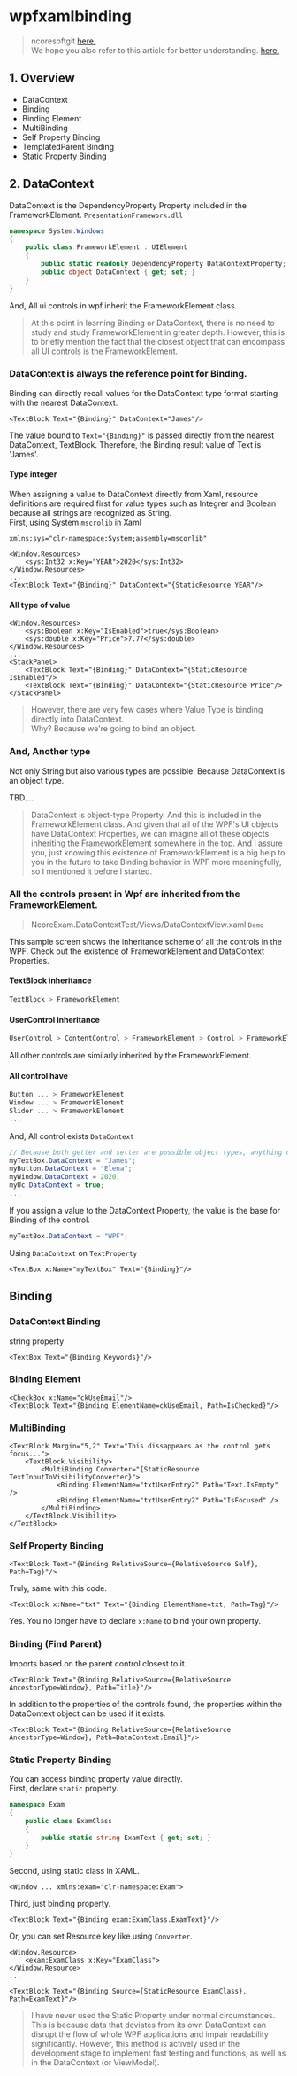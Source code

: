 # wpfxamlbinding
> ncoresoftgit [here.](https://github.com/ncoresoftsource/ncoresoftgit)   
We hope you also refer to this article for better understanding. [here.](https://github.com/ncoresoftsource/trigger)
## 1. Overview
- DataContext
- Binding
- Binding Element
- MultiBinding
- Self Property Binding
- TemplatedParent Binding
- Static Property Binding

## 2. DataContext
DataContext is the DependencyProperty Property included in the FrameworkElement. `PresentationFramework.dll`
```csharp
namespace System.Windows
{
    public class FrameworkElement : UIElement
    {
        public static readonly DependencyProperty DataContextProperty;
        public object DataContext { get; set; }
    }
}
```
And, All ui controls in wpf inherit the FrameworkElement class.   
> At this point in learning Binding or DataContext, there is no need to study and study FrameworkElement in greater depth. However, this is to briefly mention the fact that the closest object that can encompass all UI controls is the FrameworkElement.   

### DataContext is always the reference point for Binding.
Binding can directly recall values for the DataContext type format starting with the nearest DataContext.
```xaml
<TextBlock Text="{Binding}" DataContext="James"/>
```
The value bound to `Text="{Binding}"` is passed directly from the nearest DataContext, TextBlock. Therefore, the Binding result value of Text is 'James'.      

#### Type integer
When assigning a value to DataContext directly from Xaml, resource definitions are required first for value types such as Integrer and Boolean because all strings are recognized as String.   
First, using System `mscrolib` in Xaml
```xaml
xmlns:sys="clr-namespace:System;assembly=mscorlib"
```
```xaml
<Window.Resources>
    <sys:Int32 x:Key="YEAR">2020</sys:Int32>
</Window.Resources>
...
<TextBlock Text="{Binding}" DataContext="{StaticResource YEAR"/>
```
#### All type of value
```xaml
<Window.Resources>
    <sys:Boolean x:Key="IsEnabled">true</sys:Boolean>
    <sys:double x:Key="Price">7.77</sys:double>
</Window.Resources>
...
<StackPanel>
    <TextBlock Text="{Binding}" DataContext="{StaticResource IsEnabled"/>
    <TextBlock Text="{Binding}" DataContext="{StaticResource Price"/>
</StackPanel>
```
> However, there are very few cases where Value Type is binding directly into DataContext.   
Why? Because we're going to bind an object.

### And, Another type
Not only String but also various types are possible. Because DataContext is an object type.

TBD....
> DataContext is object-type Property. And this is included in the FrameworkElement class. And given that all of the WPF's UI objects have DataContext Properties, we can imagine all of these objects inheriting the FrameworkElement somewhere in the top. And I assure you, just knowing this existence of FrameworkElement is a big help to you in the future to take Binding behavior in WPF more meaningfully, so I mentioned it before I started.   

### All the controls present in Wpf are inherited from the FrameworkElement.   
> NcoreExam.DataContextTest/Views/DataContextView.xaml `Demo`   

This sample screen shows the inheritance scheme of all the controls in the WPF. Check out the existence of FrameworkElement and DataContext Properties.
#### TextBlock inheritance
```csharp
TextBlock > FrameworkElement
```
#### UserControl inheritance
```csharp
UserControl > ContentControl > FrameworkElement > Control > FrameworkElement
```
All other controls are similarly inherited by the FrameworkElement.
#### All control have 
```csharp
Button ... > FrameworkElement
Window ... > FrameworkElement
Slider ... > FrameworkElement
...
```
And, All control exists `DataContext`
```csharp
// Because both getter and setter are possible object types, anything can be put in DataContext.
myTextBox.DataContext = "James";
myButton.DataContext = "Elena";
myWindow.DataContext = 2020;
myUc.DataContext = true;
...
```
If you assign a value to the DataContext Property, the value is the base for Binding of the control.

```csharp
myTextBox.DataContext = "WPF";
```
Using `DataContext` on `TextProperty`
```xaml
<TextBox x:Name="myTextBox" Text="{Binding}"/>
```


## Binding

### DataContext Binding
string property
```xaml
<TextBox Text="{Binding Keywords}"/>
```

### Binding Element
```xaml
<CheckBox x:Name="ckUseEmail"/>
<TextBlock Text="{Binding ElementName=ckUseEmail, Path=IsChecked}"/>
```
### MultiBinding
```xaml
<TextBlock Margin="5,2" Text="This dissappears as the control gets focus...">
    <TextBlock.Visibility>
        <MultiBinding Converter="{StaticResource TextInputToVisibilityConverter}">
            <Binding ElementName="txtUserEntry2" Path="Text.IsEmpty" />
            <Binding ElementName="txtUserEntry2" Path="IsFocused" />
        </MultiBinding>
    </TextBlock.Visibility>
</TextBlock>
```
### Self Property Binding
```xaml
<TextBlock Text="{Binding RelativeSource={RelativeSource Self}, Path=Tag}"/>
```
Truly, same with this code.
```xaml
<TextBlock x:Name="txt" Text="{Binding ElementName=txt, Path=Tag}"/>
```
Yes. You no longer have to declare `x:Name` to bind your own property.
### Binding (Find Parent)
Imports based on the parent control closest to it.
```xaml
<TextBlock Text="{Binding RelativeSource={RelativeSource AncestorType=Window}, Path=Title}"/>
```
In addition to the properties of the controls found, the properties within the DataContext object can be used if it exists.
```xaml
<TextBlock Text="{Binding RelativeSource={RelativeSource AncestorType=Window}, Path=DataContext.Email}"/>
```

### Static Property Binding
You can access binding property value directly.   
First, declare `static` property.
```csharp
namespace Exam
{
    public class ExamClass
    {
        public static string ExamText { get; set; }
    }
} 
```

Second, using static class in XAML.
```xaml
<Window ... xmlns:exam="clr-namespace:Exam">
```

Third, just binding property.
```xaml
<TextBlock Text="{Binding exam:ExamClass.ExamText}"/>
```

Or, you can set Resource key like using `Converter`.
```xaml
<Window.Resource>
    <exam:ExamClass x:Key="ExamClass">
</Window.Resource>
...

<TextBlock Text="{Binding Source={StaticResource ExamClass}, Path=ExamText}"/>
```
> I have never used the Static Property under normal circumstances. This is because data that deviates from its own DataContext can disrupt the flow of whole WPF applications and impair readability significantly. However, this method is actively used in the development stage to implement fast testing and functions, as well as in the DataContext (or ViewModel).
